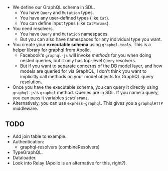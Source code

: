 * We define our GraphQL schema in SDL.
  * You have `Query` and `Mutation` types.
  * You have any user-defined types (like `Cat`).
  * You can define input types (like `CatParams`).
* You need resolvers.
  * You have `Query` and `Mutation` namespaces.
  * But you can also have namespaces for any individual type you want.
* You create your **executable schema** using `graphql-tools`. This is a
  helper library for graphql from Apollo.
  * Facebook's `graphql-js` will invoke *methods* for you when doing
    nested queries, but it only has top-level `Query` resolvers.
  * But if you want to separate concerns of the DB model layer, and how
    models are queried for via GraphQL, I don't think you want to
    implicitly call methods on your model objects for GraphQL query
    resolution.
* Once you have the executable schema, you can query it directly using
  `graphql-js`'s `graphql` method. Queries are in SDL. If you name a
  query, you can pass it variables `$catParams`.
* Alternatively, you can use `express-graphql`. This gives you a
  `graphqlHTTP` middleware.

## TODO

* Add join table to example.
* Authentication:
    * graphql-resolvers (combineResolvers)
* TypeGraphQL.
* Dataloader.
* Look into Relay (Apollo is an alternative for this, right?).
